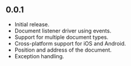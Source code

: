 ## 0.0.1

* Initial release.
* Document listener driver using events.
* Support for multiple document types.
* Cross-platform support for iOS and Android.
* Position and address of the document.
* Exception handling.
